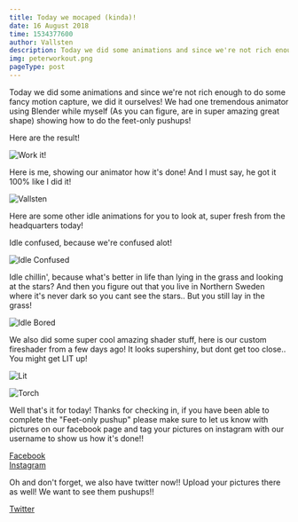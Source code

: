 ```yaml
---
title: Today we mocaped (kinda)!
date: 16 August 2018
time: 1534377600
author: Vallsten
description: Today we did some animations and since we're not rich enough to do some fancy motion capture, we did it ourselves!
img: peterworkout.png
pageType: post
---
```


Today we did some animations and since we're not rich enough to do some fancy motion capture, we did it ourselves!
We had one tremendous animator using Blender while myself (As you can figure, are in super amazing great shape) showing how to do the feet-only pushups!

Here are the result!

![Work it!](/blog/today-we-mocaped-kinda/IdleWorkout.gif)

Here is me, showing our animator how it's done! And I must say, he got it 100% like I did it!

![Vallsten](/blog/today-we-mocaped-kinda/20180815_173358.jpg)

Here are some other idle animations for you to look at, super fresh from the headquarters today!

Idle confused, because we're confused alot!

![Idle Confused](/blog/today-we-mocaped-kinda/IdleConfused.gif)

Idle chillin', because what's better in life than lying in the grass and looking at the stars? And then you figure out that you live in Northern Sweden where it's never dark so you cant see the stars.. But you still lay in the grass!

![Idle Bored](/blog/today-we-mocaped-kinda/IdleBoredLoop.gif)

We also did some super cool amazing shader stuff, here is our custom fireshader from a few days ago! It looks supershiny, but dont get too close.. You might get LIT up!

![Lit](/blog/today-we-mocaped-kinda/GIF1.gif)

![Torch](/blog/today-we-mocaped-kinda/GIF2.gif)

Well that's it for today! Thanks for checking in, if you have been able to complete the "Feet-only pushup" please make sure to let us know with pictures on our facebook page and tag your pictures on instagram with our username to show us how it's done!!

[Facebook](https://www.facebook.com/ArcticBeardStudio)  
[Instagram](http://instagram.com/arcticbeardstudio)

Oh and don't forget, we also have twitter now!!
Upload your pictures there as well! We want to see them pushups!!

[Twitter](https://twitter.com/RealArcticBeard)

